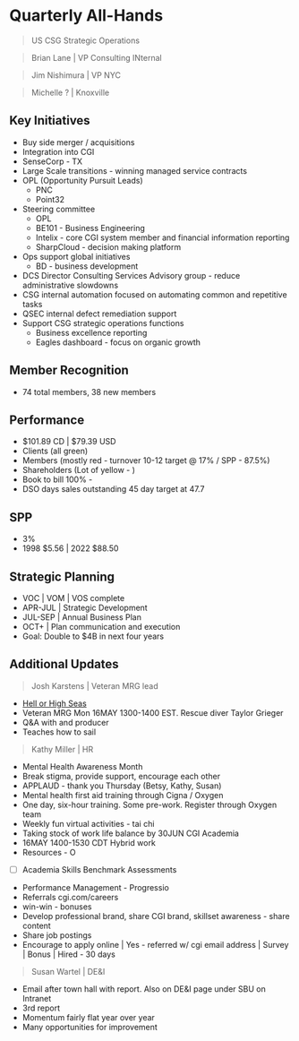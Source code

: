 # Quarterly All-Hands

> US CSG Strategic Operations

> Brian Lane | VP Consulting INternal

> Jim Nishimura | VP NYC

> Michelle ? | Knoxville

## Key Initiatives

- Buy side merger / acquisitions
- Integration into CGI
- SenseCorp - TX
- Large Scale transitions - winning managed service contracts
- OPL (Opportunity Pursuit Leads)
  - PNC
  - Point32
- Steering committee
  - OPL
  - BE101 - Business Engineering
  - Intelix - core CGI system member and financial information reporting
  - SharpCloud - decision making platform
- Ops support global initiatives
  - BD - business development
- DCS Director Consulting Services Advisory group - reduce administrative slowdowns
- CSG internal automation focused on automating common and repetitive tasks
- QSEC internal defect remediation support
- Support CSG strategic operations functions
  - Business excellence reporting
  - Eagles dashboard - focus on organic growth

## Member Recognition

- 74 total members, 38 new members

## Performance

- $101.89 CD | $79.39 USD
- Clients (all green)
- Members (mostly red - turnover 10-12 target @ 17% / SPP - 87.5%)
- Shareholders (Lot of yellow - )
- Book to bill 100% -
- DSO days sales outstanding 45 day target at 47.7

## SPP

- 3%
- 1998 $5.56 | 2022 $88.50

## Strategic Planning

- VOC | VOM | VOS complete
- APR-JUL | Strategic Development
- JUL-SEP | Annual Business Plan
- OCT+ | Plan communication and execution
- Goal: Double to $4B in next four years

## Additional Updates

> Josh Karstens | Veteran MRG lead

- [Hell or High Seas](www.hellorhighseas.com/cgi-screening)
- Veteran MRG Mon 16MAY 1300-1400 EST. Rescue diver Taylor Grieger
- Q&A with and producer
- Teaches how to sail

> Kathy Miller | HR

- Mental Health Awareness Month
- Break stigma, provide support, encourage each other
- APPLAUD - thank you Thursday (Betsy, Kathy, Susan)
- Mental health first aid training through Cigna / Oxygen
- One day, six-hour training. Some pre-work. Register through Oxygen team
- Weekly fun virtual activities - tai chi
- Taking stock of work life balance by 30JUN CGI Academia
- 16MAY 1400-1530 CDT Hybrid work
- Resources - O
- [ ] Academia Skills Benchmark Assessments
- Performance Management - Progressio
- Referrals cgi.com/careers
- win-win - bonuses
- Develop professional brand, share CGI brand, skillset awareness - share content
- Share job postings
- Encourage to apply online | Yes - referred w/ cgi email address | Survey | Bonus | Hired - 30 days

> Susan Wartel | DE&I

- Email after town hall with report. Also on DE&I page under SBU on Intranet
- 3rd report
- Momentum fairly flat year over year
- Many opportunities for improvement
